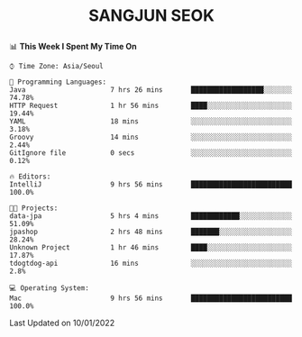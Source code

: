 <h1>
 <p align="center">
   SANGJUN SEOK
 </p>
</h1>

<!--START_SECTION:waka-->
📊 **This Week I Spent My Time On** 

```text
⌚︎ Time Zone: Asia/Seoul

💬 Programming Languages: 
Java                     7 hrs 26 mins       ██████████████████░░░░░░░   74.78% 
HTTP Request             1 hr 56 mins        ████░░░░░░░░░░░░░░░░░░░░░   19.44% 
YAML                     18 mins             ░░░░░░░░░░░░░░░░░░░░░░░░░   3.18% 
Groovy                   14 mins             ░░░░░░░░░░░░░░░░░░░░░░░░░   2.44% 
GitIgnore file           0 secs              ░░░░░░░░░░░░░░░░░░░░░░░░░   0.12%

🔥 Editors: 
IntelliJ                 9 hrs 56 mins       █████████████████████████   100.0%

🐱‍💻 Projects: 
data-jpa                 5 hrs 4 mins        ████████████░░░░░░░░░░░░░   51.09% 
jpashop                  2 hrs 48 mins       ███████░░░░░░░░░░░░░░░░░░   28.24% 
Unknown Project          1 hr 46 mins        ████░░░░░░░░░░░░░░░░░░░░░   17.87% 
tdogtdog-api             16 mins             ░░░░░░░░░░░░░░░░░░░░░░░░░   2.8%

💻 Operating System: 
Mac                      9 hrs 56 mins       █████████████████████████   100.0%

```


 Last Updated on 10/01/2022
<!--END_SECTION:waka-->
